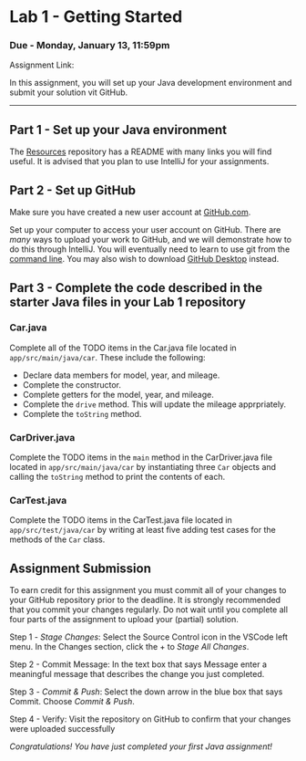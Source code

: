 # Lab 1 - Getting Started
### Due - Monday, January 13, 11:59pm

Assignment Link:
[]()

In this assignment, you will set up your Java development environment and submit your solution vit GitHub. 

<hr/>

## Part 1 - Set up your Java environment

The [Resources](https://github.com/CS-5004-Spring-2025/Resources) repository has a README with many links you will find useful. It is advised that you plan to use IntelliJ for your assignments. 

## Part 2 - Set up GitHub

Make sure you have created a new user account at [GitHub.com](https://github.com/). 

Set up your computer to access your user account on GitHub. There are *many* ways to upload your work to GitHub, and we will demonstrate how to do this through IntelliJ. You will eventually need to learn to use git from the [command line](https://git-scm.com/book/en/v2/Getting-Started-The-Command-Line). You may also wish to download [GitHub Desktop](https://github.com/apps/desktop) instead.

## Part 3 - Complete the code described in the starter Java files in your Lab 1 repository

### Car.java
Complete all of the TODO items in the Car.java file located in `app/src/main/java/car`. These include the following:

- Declare data members for model, year, and mileage.
- Complete the constructor.
- Complete getters for the model, year, and mileage.
- Complete the `drive` method. This will update the mileage apprpriately.
- Complete the `toString` method.

### CarDriver.java
Complete the TODO items in the `main` method in the CarDriver.java file located in `app/src/main/java/car` by instantiating three `Car` objects and calling the `toString` method to print the contents of each.

### CarTest.java
Complete the TODO items in the CarTest.java file located in `app/src/test/java/car` by writing at least five adding test cases for the methods of the `Car` class.

## Assignment Submission

To earn credit for this assignment you must commit all of your changes to your GitHub repository prior to the deadline. It is strongly recommended that you commit your changes regularly. Do not wait until you complete all four parts of the assignment to upload your (partial) solution.

Step 1 - *Stage Changes*: Select the Source Control icon in the VSCode left menu. In the Changes section, click the + to *Stage All Changes*.

Step 2 - Commit Message: In the text box that says Message enter a meaningful message that describes the change you just completed.

Step 3 - *Commit & Push*: Select the down arrow in the blue box that says Commit. Choose *Commit & Push*.

Step 4 - Verify: Visit the repository on GitHub to confirm that your changes were uploaded successfully

*Congratulations! You have just completed your first Java assignment!*
